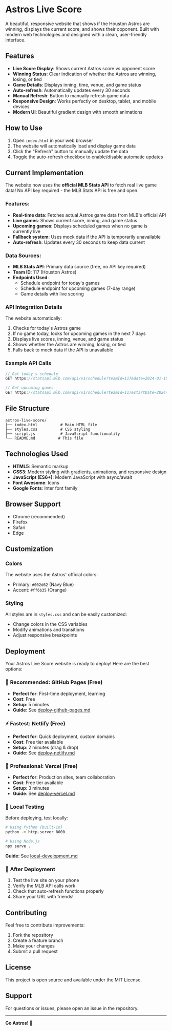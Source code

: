 # Astros Live Score

A beautiful, responsive website that shows if the Houston Astros are winning, displays the current score, and shows their opponent. Built with modern web technologies and designed with a clean, user-friendly interface.

## Features

- **Live Score Display**: Shows current Astros score vs opponent score
- **Winning Status**: Clear indication of whether the Astros are winning, losing, or tied
- **Game Details**: Displays inning, time, venue, and game status
- **Auto-refresh**: Automatically updates every 30 seconds
- **Manual Refresh**: Button to manually refresh game data
- **Responsive Design**: Works perfectly on desktop, tablet, and mobile devices
- **Modern UI**: Beautiful gradient design with smooth animations

## How to Use

1. Open `index.html` in your web browser
2. The website will automatically load and display game data
3. Click the "Refresh" button to manually update the data
4. Toggle the auto-refresh checkbox to enable/disable automatic updates

## Current Implementation

The website now uses the **official MLB Stats API** to fetch real live game data! No API key required - the MLB Stats API is free and open.

### Features:
- **Real-time data**: Fetches actual Astros game data from MLB's official API
- **Live games**: Shows current score, inning, and game status
- **Upcoming games**: Displays scheduled games when no game is currently live
- **Fallback system**: Uses mock data if the API is temporarily unavailable
- **Auto-refresh**: Updates every 30 seconds to keep data current

### Data Sources:
- **MLB Stats API**: Primary data source (free, no API key required)
- **Team ID**: 117 (Houston Astros)
- **Endpoints Used**:
  - Schedule endpoint for today's games
  - Schedule endpoint for upcoming games (7-day range)
  - Game details with live scoring

### API Integration Details

The website automatically:
1. Checks for today's Astros game
2. If no game today, looks for upcoming games in the next 7 days
3. Displays live scores, inning, venue, and game status
4. Shows whether the Astros are winning, losing, or tied
5. Falls back to mock data if the API is unavailable

### Example API Calls

```javascript
// Get today's schedule
GET https://statsapi.mlb.com/api/v1/schedule?teamId=117&date=2024-01-15&sportId=1

// Get upcoming games
GET https://statsapi.mlb.com/api/v1/schedule?teamId=117&startDate=2024-01-15&endDate=2024-01-22&sportId=1
```

## File Structure

```
astros-live-score/
├── index.html          # Main HTML file
├── styles.css          # CSS styling
├── script.js           # JavaScript functionality
└── README.md          # This file
```

## Technologies Used

- **HTML5**: Semantic markup
- **CSS3**: Modern styling with gradients, animations, and responsive design
- **JavaScript (ES6+)**: Modern JavaScript with async/await
- **Font Awesome**: Icons
- **Google Fonts**: Inter font family

## Browser Support

- Chrome (recommended)
- Firefox
- Safari
- Edge

## Customization

### Colors
The website uses the Astros' official colors:
- Primary: `#002d62` (Navy Blue)
- Accent: `#ff6b35` (Orange)

### Styling
All styles are in `styles.css` and can be easily customized:
- Change colors in the CSS variables
- Modify animations and transitions
- Adjust responsive breakpoints

## Deployment

Your Astros Live Score website is ready to deploy! Here are the best options:

### 🚀 **Recommended: GitHub Pages (Free)**
- **Perfect for**: First-time deployment, learning
- **Cost**: Free
- **Setup**: 5 minutes
- **Guide**: See [deploy-github-pages.md](deploy-github-pages.md)

### ⚡ **Fastest: Netlify (Free)**
- **Perfect for**: Quick deployment, custom domains
- **Cost**: Free tier available
- **Setup**: 2 minutes (drag & drop)
- **Guide**: See [deploy-netlify.md](deploy-netlify.md)

### 🎯 **Professional: Vercel (Free)**
- **Perfect for**: Production sites, team collaboration
- **Cost**: Free tier available
- **Setup**: 3 minutes
- **Guide**: See [deploy-vercel.md](deploy-vercel.md)

### 🧪 **Local Testing**
Before deploying, test locally:
```bash
# Using Python (built-in)
python -m http.server 8000

# Using Node.js
npx serve .
```
**Guide**: See [local-development.md](local-development.md)

### 📱 **After Deployment**
1. Test the live site on your phone
2. Verify the MLB API calls work
3. Check that auto-refresh functions properly
4. Share your URL with friends!

## Contributing

Feel free to contribute improvements:
1. Fork the repository
2. Create a feature branch
3. Make your changes
4. Submit a pull request

## License

This project is open source and available under the MIT License.

## Support

For questions or issues, please open an issue in the repository.

---

**Go Astros! 🚀** 